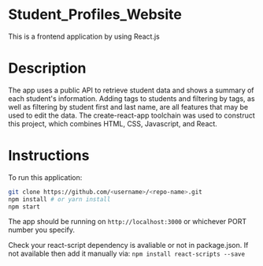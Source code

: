 # Student_Profiles_Website

This is a frontend application by using React.js

# Description

The app uses a public API to retrieve student data and shows a summary of each student's information. Adding tags to students and filtering by tags, as well as filtering by student first and last name, are all features that may be used to edit the data. The create-react-app toolchain was used to construct this project, which combines HTML, CSS, Javascript, and React.

# Instructions

To run this application:
```bash
git clone https://github.com/<username>/<repo-name>.git
npm install # or yarn install
npm start
```
  
The app should be running on `http://localhost:3000` or whichever PORT number you specify.
  
Check your react-script dependency is avaliable or not in package.json.
If not available then add it manually via:
```npm install react-scripts --save```
